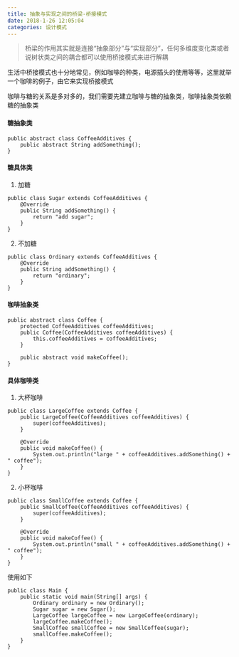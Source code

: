 ```yaml
---
title: 抽象与实现之间的桥梁-桥接模式
date: 2018-1-26 12:05:04
categories: 设计模式
---
```


> 桥梁的作用其实就是连接“抽象部分”与“实现部分”，任何多维度变化类或者说树状类之间的耦合都可以使用桥接模式来进行解耦

生活中桥接模式也十分地常见，例如咖啡的种类，电源插头的使用等等，这里就举一个咖啡的例子，由它来实现桥接模式

咖啡与糖的关系是多对多的，我们需要先建立咖啡与糖的抽象类，咖啡抽象类依赖糖的抽象类

#### 糖抽象类

```
public abstract class CoffeeAdditives {
    public abstract String addSomething();
}
```

#### 糖具体类

1. 加糖
```
public class Sugar extends CoffeeAdditives {
    @Override
    public String addSomething() {
        return "add sugar";
    }
}
```
2. 不加糖
```
public class Ordinary extends CoffeeAdditives {
    @Override
    public String addSomething() {
        return "ordinary";
    }
}
```
#### 咖啡抽象类

```
public abstract class Coffee {
    protected CoffeeAdditives coffeeAdditives;
    public Coffee(CoffeeAdditives coffeeAdditives) {
        this.coffeeAdditives = coffeeAdditives;
    }

    public abstract void makeCoffee();
}
```

#### 具体咖啡类

1. 大杯咖啡

```
public class LargeCoffee extends Coffee {
    public LargeCoffee(CoffeeAdditives coffeeAdditives) {
        super(coffeeAdditives);
    }

    @Override
    public void makeCoffee() {
        System.out.println("large " + coffeeAdditives.addSomething() + " coffee");
    }
}
```

2. 小杯咖啡

```
public class SmallCoffee extends Coffee {
    public SmallCoffee(CoffeeAdditives coffeeAdditives) {
        super(coffeeAdditives);
    }

    @Override
    public void makeCoffee() {
        System.out.println("small " + coffeeAdditives.addSomething() + " coffee");
    }
}
```

使用如下
```
public class Main {
    public static void main(String[] args) {
        Ordinary ordinary = new Ordinary();
        Sugar sugar = new Sugar();
        LargeCoffee largeCoffee = new LargeCoffee(ordinary);
        largeCoffee.makeCoffee();
        SmallCoffee smallCoffee = new SmallCoffee(sugar);
        smallCoffee.makeCoffee();
    }
}
```
